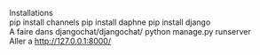 Installations 
<br>
pip install channels 
pip install daphne
pip install django
<br>
A faire dans djangochat/djangochat/ 
python manage.py runserver
<br>
Aller a 
http://127.0.0.1:8000/ 

